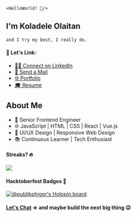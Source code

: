 `<HelloWorld! 👋/>`

## I'm Koladele Olaitan
`and I try my best, I really do.`

#### 🔗 Let's Link:

- [👨‍🏫 Connect on LinkedIn](https://www.linkedin.com/in/koladeleolaitan/)
- [📩 Send a Mail](mailto:koladeleolaitan@gmail.com)
- [🌐 Portfolio](https://koladeleolaitan.netlify.app/)
- [🎓 Resume](https://koladele-resume.netlify.app/)

## About Me

- 💼 Senior Frontend Engineer
- 🌐 JavaScript | HTML | CSS | React | Vue.js
- 🔧 UI/UX Design | Responsive Web Design
- 📚 Continuous Learner | Tech Enthusiast


#### Streaks? 🔥

![](https://github-readme-streak-stats.herokuapp.com/?user=publikphigor)

#### Hacktoberfest Badges 🚀

[![@publikphigor's Holopin board](https://holopin.me/publikphigor)](https://holopin.io/@publikphigor)

#### [Let's Chat](https://calendly.com/koladeleolaitan/chat) => and maybe build the next big thing 😉
